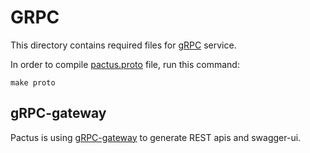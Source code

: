 # GRPC

This directory contains required files for [gRPC](https://github.com/grpc-ecosystem/grpc-gateway) service.

In order to compile [pactus.proto](./proto/pactus.proto) file, run this command:
```
make proto
```


## gRPC-gateway

Pactus is using [gRPC-gateway](https://github.com/grpc-ecosystem/grpc-gateway) to generate REST apis and swagger-ui.

